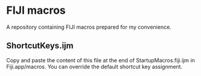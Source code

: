 # FIJI macros

A repository containing FIJI macros prepared for my convenience.

## ShortcutKeys.ijm

Copy and paste the content of this file at the end of StartupMacros.fiji.ijm in Fiji.app/macros. You can override the default shortcut key assignment.
